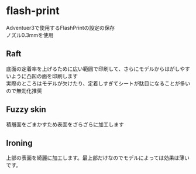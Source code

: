 # flash-print
Adventuer3で使用するFlashPrintの設定の保存<br>
ノズル0.3mmを使用

## Raft
底面の定着率を上げるために広い範囲で印刷して、さらにモデルからはがしやすいように凸凹の面を印刷します<br>
実際のところはモデルが欠けたり、定着しすぎてシートが駄目になることが多いので無効化推奨

## Fuzzy skin
積層面をごまかすため表面をざらざらに加工します

## Ironing
上部の表面を綺麗に加工します。最上部だけなのでモデルによっては効果は薄いです。
